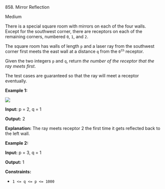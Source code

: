 858\. Mirror Reflection

Medium

There is a special square room with mirrors on each of the four walls. Except for the southwest corner, there are receptors on each of the remaining corners, numbered `0`, `1`, and `2`.

The square room has walls of length `p` and a laser ray from the southwest corner first meets the east wall at a distance `q` from the <code>0<sup>th</sup></code> receptor.

Given the two integers `p` and `q`, return _the number of the receptor that the ray meets first_.

The test cases are guaranteed so that the ray will meet a receptor eventually.

**Example 1:**

![](https://leetcode-in-java.github.io/src/main/java/g0801_0900/s0858_mirror_reflection/reflection.png)

**Input:** p = 2, q = 1

**Output:** 2

**Explanation:** The ray meets receptor 2 the first time it gets reflected back to the left wall.

**Example 2:**

**Input:** p = 3, q = 1

**Output:** 1

**Constraints:**

*   `1 <= q <= p <= 1000`